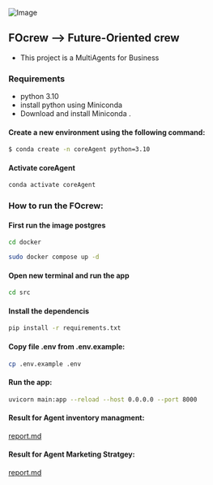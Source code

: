 ![Image](https://github.com/user-attachments/assets/3b8011da-a3d2-4f51-acbd-b80e4d5fc604)


## FOcrew --> Future-Oriented crew 
* This project is a MultiAgents for Business 

### Requirements
* python 3.10 
* install python using Miniconda
* Download and install Miniconda .


#### Create a new environment using the following command:
```bash
$ conda create -n coreAgent python=3.10
```
#### Activate coreAgent
```bash
conda activate coreAgent
```
### How to run the FOcrew:

#### First run the image postgres 
```bash
cd docker
```
```bash
sudo docker compose up -d
```
#### Open new terminal and run the app

```bash
cd src
```
#### Install the dependencis
```bash
pip install -r requirements.txt
```

#### Copy file .env from .env.example:

```bash
cp .env.example .env
```

#### Run the app:
```bash
uvicorn main:app --reload --host 0.0.0.0 --port 8000
```

#### Result for Agent inventory managment:
[report.md](src/results/inventory_management/comprehensive_inventory_analysis_report.md)

#### Result for Agent Marketing Stratgey:
[report.md](src/results/Agent_marketing/marketing_analysis_arabic.md )



